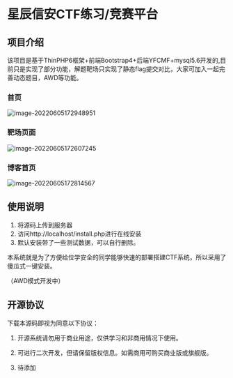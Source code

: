 # 星辰信安CTF练习/竞赛平台

## 项目介绍

该项目是基于ThinPHP6框架+前端Bootstrap4+后端YFCMF+mysql5.6开发的,目前只是实现了部分功能，解题靶场只实现了静态flag提交对比，大家可加入一起完善动态题目，AWD等功能。

### 首页

![image-20220605172948951](http://file.xcxan.cn/image-20220605172948951.png)

### 靶场页面

![image-20220605172607245](http://file.xcxan.cn/7396e780d91671ac8c35a7bd83cc19f.jpg)

### 博客首页

![image-20220605172814567](http://file.xcxan.cn/image-20220605172814567.png)

## 使用说明

1. 将源码上传到服务器
2. 访问http://localhost/install.php进行在线安装
3. 默认安装带了一些测试数据，可以自行删除。



本系统就是为了方便给位学安全的同学能够快速的部署搭建CTF系统，所以采用了傻瓜式一键安装。

（AWD模式开发中）

## 开源协议

下载本源码即视为同意以下协议：

1. 开源系统请勿用于商业用途，仅供学习和非商用情况下使用。

2. 可进行二次开发，但请保留版权信息。如需商用可购买商业版或旗舰版。

2. 待添加

